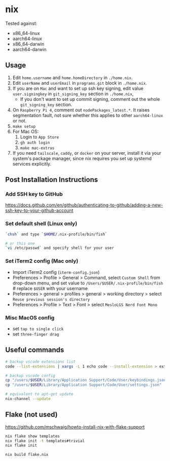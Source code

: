 # nix

Tested against:

- x86_64-linux
- aarch64-linux
- x86_64-darwin
- aarch64-darwin

## Usage

1. Edit `home.username` and `home.homeDirectory` in `./home.nix`.
2. Edit `userName` and `userEmail` in `programs.git` block in `./home.nix`.
3. If you are on `Mac` and want to set up ssh key signing, edit value `user.signingkey` in `git_signing_key` section in `./home.nix`,
   - If you don't want to set up commit signing, comment out the whole `git_signing_key` section.
4. On `Raspberry Pi 4`, comment out `nodePackages_latest.*`. It raises segmentation fault, not sure whether this applies to other `aarch64-linux` or not.
5. `make setup`
6. For Mac OS:
   1. Login to `App Store`
   2. `gh auth login`
   3. `make mac-extras`
7. If you need `tailscale`, `caddy`, or `docker` on your server, install it via your system's package manager, since nix requires you set up systemd services explicitly.

## Post Installation Instructions

### Add SSH key to GitHub

<https://docs.github.com/en/github/authenticating-to-github/adding-a-new-ssh-key-to-your-github-account>

### Set default shell (Linux only)

```bash
`chsh` and type `$HOME/.nix-profile/bin/fish`

# or this one
`vi /etc/passwd` and specify shell for your user
```

### Set iTerm2 config (Mac only)

- Import iTerm2 config (`iterm-config.json`)
- Preferences > Profile > General > Command, select `Custom Shell` from drop-down menu, and set value to `/Users/$USER/.nix-profile/bin/fish` # replace `$USER` with your username
- Preferences > general > profiles > general > working directory > select `Reuse previous session's directory`
- Preferences > Profile > Text > Font > select `MesloLGS Nerd Font Mono`

### Misc MacOS config

- set `tap to single click`
- set `three-finger drag`

## Useful commands

```bash
# backup vscode extensions list
code --list-extensions | xargs -L 1 echo code --install-extension > ext_install.sh

# backup vscode config
cp "/users/$USER/Library/Application Support/Code/User/keybindings.json" .
cp "/users/$USER/Library/Application Support/Code/User/settings.json" .

# equivalent to apt-get update
nix-channel --update
```

## Flake (not used)

<https://github.com/mschwaig/howto-install-nix-with-flake-support>

```bash
nix flake show templates
nix flake init -t templates#trivial
nix flake init

nix build flake.nix
```
